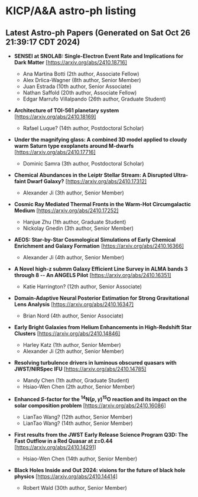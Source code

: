 # KICP/A&A astro-ph listing

## Latest Astro-ph Papers (Generated on Sat Oct 26 21:39:17 CDT 2024)

- **SENSEI at SNOLAB: Single-Electron Event Rate and Implications for Dark Matter**
[https://arxiv.org/abs/2410.18716]
  + Ana Martina Botti (2th author, Associate Fellow)
  + Alex Drlica-Wagner (8th author, Senior Member)
  + Juan  Estrada (10th author, Senior Associate)
  + Nathan Saffold (20th author, Associate Fellow)
  + Edgar Marrufo Villalpando (26th author, Graduate Student)

- **Architecture of TOI-561 planetary system**
[https://arxiv.org/abs/2410.18169]
  + Rafael Luque? (14th author, Postdoctoral Scholar)

- **Under the magnifying glass: A combined 3D model applied to cloudy warm Saturn type exoplanets around M-dwarfs**
[https://arxiv.org/abs/2410.17716]
  + Dominic Samra (3th author, Postdoctoral Scholar)

- **Chemical Abundances in the Leiptr Stellar Stream: A Disrupted Ultra-faint Dwarf Galaxy?**
[https://arxiv.org/abs/2410.17312]
  + Alexander Ji (3th author, Senior Member)

- **Cosmic Ray Mediated Thermal Fronts in the Warm-Hot Circumgalactic Medium**
[https://arxiv.org/abs/2410.17252]
  + Hanjue Zhu (1th author, Graduate Student)
  + Nickolay Gnedin (3th author, Senior Member)

- **AEOS: Star-by-Star Cosmological Simulations of Early Chemical Enrichment and Galaxy Formation**
[https://arxiv.org/abs/2410.16366]
  + Alexander Ji (4th author, Senior Member)

- **A Novel high-z submm Galaxy Efficient Line Survey in ALMA bands 3 through 8 -- An ANGELS Pilot**
[https://arxiv.org/abs/2410.16351]
  + Katie Harrington? (12th author, Senior Associate)

- **Domain-Adaptive Neural Posterior Estimation for Strong Gravitational Lens Analysis**
[https://arxiv.org/abs/2410.16347]
  + Brian Nord (4th author, Senior Associate)

- **Early Bright Galaxies from Helium Enhancements in High-Redshift Star Clusters**
[https://arxiv.org/abs/2410.14846]
  + Harley Katz (1th author, Senior Member)
  + Alexander Ji (2th author, Senior Member)

- **Resolving turbulence drivers in luminous obscured quasars with JWST/NIRSpec IFU**
[https://arxiv.org/abs/2410.14785]
  + Mandy Chen (1th author, Graduate Student)
  + Hsiao-Wen Chen (2th author, Senior Member)

- **Enhanced $S$-factor for the $^{14}$N$(p,\gamma)^{15}$O reaction and its impact on the solar composition problem**
[https://arxiv.org/abs/2410.16086]
  + LianTao Wang? (12th author, Senior Member)
  + LianTao Wang? (14th author, Senior Member)

- **First results from the JWST Early Release Science Program Q3D: The Fast Outflow in a Red Quasar at z=0.44**
[https://arxiv.org/abs/2410.14291]
  + Hsiao-Wen Chen (14th author, Senior Member)

- **Black Holes Inside and Out 2024: visions for the future of black hole physics**
[https://arxiv.org/abs/2410.14414]
  + Robert Wald (30th author, Senior Member)

